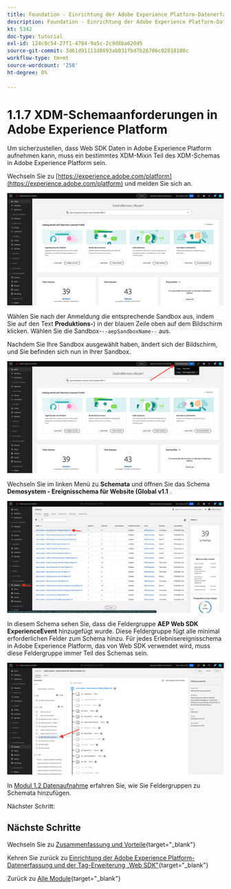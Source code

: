 ```yaml
---
title: Foundation - Einrichtung der Adobe Experience Platform-Datenerfassung und der Web-SDK-Erweiterung - XDM-Schemaanforderungen in Adobe Experience Platform
description: Foundation - Einrichtung der Adobe Experience Platform-Datenerfassung und der Web-SDK-Erweiterung - XDM-Schemaanforderungen in Adobe Experience Platform
kt: 5342
doc-type: tutorial
exl-id: 124c9c54-27f1-4784-9a5c-2c9d8ba620d5
source-git-commit: 3d61d91111d8693ab031fbd7b26706c02818108c
workflow-type: tm+mt
source-wordcount: '258'
ht-degree: 0%

---
```


# 1.1.7 XDM-Schemaanforderungen in Adobe Experience Platform

Um sicherzustellen, dass Web SDK Daten in Adobe Experience Platform aufnehmen kann, muss ein bestimmtes XDM-Mixin Teil des XDM-Schemas in Adobe Experience Platform sein.

Wechseln Sie zu [https://experience.adobe.com/platform](https://experience.adobe.com/platform) und melden Sie sich an.

![AEP-Debugger](./images/exp1.png)

Wählen Sie nach der Anmeldung die entsprechende Sandbox aus, indem Sie auf den Text **Produktions-**) in der blauen Zeile oben auf dem Bildschirm klicken. Wählen Sie die Sandbox-`--aepSandboxName--` aus.

Nachdem Sie Ihre Sandbox ausgewählt haben, ändert sich der Bildschirm, und Sie befinden sich nun in Ihrer Sandbox.

![AEP-Debugger](./images/exp2.png)

Wechseln Sie im linken Menü zu **Schemata** und öffnen Sie das Schema **Demosystem - Ereignisschema für Website (Global v1.1** .

![AEP-Debugger](./images/exp3.png)

In diesem Schema sehen Sie, dass die Feldergruppe **AEP Web SDK ExperienceEvent** hinzugefügt wurde. Diese Feldergruppe fügt alle minimal erforderlichen Felder zum Schema hinzu. Für jedes Erlebnisereignisschema in Adobe Experience Platform, das von Web SDK verwendet wird, muss diese Feldergruppe immer Teil des Schemas sein.

![AEP-Debugger](./images/exp4.png)

In [Modul 1.2 Datenaufnahme](./../dc1.2/data-ingestion.md) erfahren Sie, wie Sie Feldergruppen zu Schemata hinzufügen.

Nächster Schritt:

## Nächste Schritte

Wechseln Sie zu [Zusammenfassung und Vorteile](./summary.md){target="_blank"}

Kehren Sie zurück zu [Einrichtung der Adobe Experience Platform-Datenerfassung und der Tag-Erweiterung „Web SDK&quot;](./data-ingestion-launch-web-sdk.md){target="_blank"}

Zurück zu [Alle Module](./../../../../overview.md){target="_blank"}
